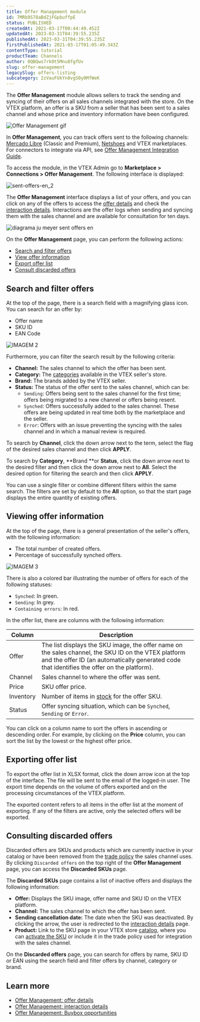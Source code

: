 ```yaml
---
title: Offer Management module
id: 7MRb9S78aBdZjFGpbuffpE
status: PUBLISHED
createdAt: 2021-03-17T00:44:49.452Z
updatedAt: 2023-03-31T04:39:55.235Z
publishedAt: 2023-03-31T04:39:55.235Z
firstPublishedAt: 2021-03-17T01:05:49.343Z
contentType: tutorial
productTeam: Channels
author: 0QBQws7rk0t5Mnu8fgfUv
slug: offer-management
legacySlug: offers-listing
subcategory: 2zVauFUkYn8vgS0y0MfWeK
---
```


The **Offer Management** module allows sellers to track the sending and syncing of their offers on all sales channels integrated with the store. On the VTEX platform, an offer is a SKU from a seller that has been sent to a sales channel and whose price and inventory information have been configured.

![Offer Management gif](https://images.ctfassets.net/alneenqid6w5/39zPddPF6cBtI1QZn7GSDz/d270dd62f2b92f6100de71836279b195/Offer_Management_gif.gif)

In **Offer Management**, you can track offers sent to the following channels: [Mercado Libre](https://help.vtex.com/en/tracks/configurar-integracao-do-mercado-livre--2YfvI3Jxe0CGIKoWIGQEIq) (Classic and Premium), [Netshoes](https://help.vtex.com/en/tracks/configurar-integracao-da-netshoes--5Ua87lhFg4m0kEcuyqmcCm) and VTEX marketplaces. For connectors to integrate via API, see [Offer Management Integration Guide](https://developers.vtex.com/vtex-rest-api/docs/sent-offers-integration-guide-connectors).

To access the module, in the VTEX Admin go to **Marketplace > Connections > Offer Management**. The following interface is displayed:

![sent-offers-en_2](https://images.ctfassets.net/alneenqid6w5/4NEuTkSW9kSb6SQa3I7QPc/ab112c902aff07dd90b1271dbac0cfae/sent-offers-en_2.png)

The **Offer Management** interface displays a list of your offers, and you can click on any of the offers to access the [offer details](https://help.vtex.com/en/tutorial/detalhes-do-anuncio--4FF9QYAewqAn610mDHwb0P) and check the [interaction details](https://help.vtex.com/en/tutorial/detalhes-da-interacao--5qC6XPkyUsYPd0dqKHQNlf). Interactions are the offer logs when sending and syncing them with the sales channel and are available for consultation for ten days.

![diagrama ju meyer sent offers en](https://images.ctfassets.net/alneenqid6w5/1v1nQSOtb5hekGMB4sQCiW/4537ebb6b68838ee6ee4d1bc03dd87c8/diagrama_ju_meyer_sent_offers_en.png)

On the **Offer Management** page, you can perform the following actions:

- [Search and filter offers](#search-and-filter-offers)
- [View offer information](#viewing-offer-information)
- [Export offer list](#exporting-offer-list)
- [Consult discarded offers](#consulting-discarded-offers)

## Search and filter offers 

At the top of the page, there is a search field with a <i class="fas fa-search"></i> magnifying glass icon. You can search for an offer by:

- Offer name
- SKU ID
- EAN Code 

![IMAGEM 2](https://drive.google.com/uc?export=download&id=10Jjhe-ILfdm-KI6ip1wWCOPE_IGjDQ0T)

Furthermore, you can filter the search result by the following criteria:

- **Channel:** The sales channel to which the offer has been sent.
- **Category:** The [categories](https://help.vtex.com/en/tutorial/o-que-e-uma-categoria--6HV4Q3E2FauUoOQoiCCgCg) available in the VTEX seller's store.
- **Brand:** The brands added by the VTEX seller.
- **Status:** The status of the offer sent to the sales channel, which can be:
  - `Sending`: Offers being sent to the sales channel for the first time; offers being migrated to a new channel or offers being resent.
  - `Synched`: Offers successfully added to the sales channel. These offers are being updated in real time both by the marketplace and the seller.
  - `Error`: Offers with an issue preventing the syncing with the sales channel and in which a manual review is required.

To search by **Channel**, click the  <i class="fa-solid fa-angle-down"></i> down arrow next to the term, select the flag of the desired sales channel and then click **APPLY**.

To search by **Category**, **Brand **or **Status**, click the <i class="fa-solid fa-angle-down"></i> down arrow next to the desired filter and then click the <i class="fa-solid fa-angle-down"></i> down arrow next to **All**. Select the desired option for filtering the search and then click **APPLY**.

You can use a single filter or combine different filters within the same search. The filters are set by default to the **All** option, so that the start page displays the entire quantity of existing offers.

## Viewing offer information

At the top of the page, there is a general presentation of the seller's offers, with the following information:

- The total number of created offers.
- Percentage of successfully synched offers.

![IMAGEM 3](https://drive.google.com/uc?export=download&id=1U5XfQG1K8zjddwwM-R0bDAzpJZW0ky48)

There is also a colored bar illustrating the number of offers for each of the following statuses: 

- `Synched`: In green.
- `Sending`: In grey.
- `Containing errors`: In red.

In the offer list, there are columns with the following information:

| **Column** | **Description** |
|---------- |---------- |
| Offer | The list displays the SKU image, the offer name on the sales channel, the SKU ID on the VTEX platform and the offer ID (an automatically generated code that identifies the offer on the platform). |
| Channel | Sales channel  to where the offer was sent.  |
| Price  | SKU offer price. |
| Inventory | Number of items in [stock](https://help.vtex.com/en/tutorial/estoque--6oIxvsVDTtGpO7y6zwhGpb) for the offer SKU. |
| Status | Offer syncing situation, which can be `Synched`, `Sending` or `Error`. |

You can click on a column name to sort the offers in ascending or descending order. For example, by clicking on the **Price** column, you can sort the list by the lowest or the highest offer price.

## Exporting offer list

To export the offer list in XLSX format, click the <i class="fa-solid fa-arrow-down-to-line"></i> down arrow icon at the top of the interface. The file will be sent to the email of the logged-in user. The export time depends on the volume of offers exported and on the processing circumstances of the VTEX platform.

<div class = "alert alert-info">
The exported content refers to all items in the offer list at the moment of exporting. If any of the filters are active, only the selected offers will be exported.
</div>

## Consulting discarded offers

Discarded offers are SKUs and products which are currently inactive in your catalog or have been removed from the [trade policy](https://help.vtex.com/en/tutorial/como-funciona-uma-politica-comercial--6Xef8PZiFm40kg2STrMkMV) the sales channel uses. By clicking `Discarded offers` on the top right of the **Offer Management** page, you can access the **Discarded SKUs** page.

The **Discarded SKUs** page contains a list of inactive offers and displays the following information:

- **Offer:** Displays the SKU image, offer name and SKU ID on the VTEX platform.
- **Channel:** The sales channel to which the offer has been sent.
- **Sending cancellation date:** The date when the SKU was deactivated. By clicking the arrow, the user is redirected to the [interaction details](https://help.vtex.com/en/tutorial/detalhes-da-interacao--5qC6XPkyUsYPd0dqKHQNlf) page.
- **Product:** Link to the SKU page in your VTEX store [catalog](https://help.vtex.com/en/tracks/catalogo-101--5AF0XfnjfWeopIFBgs3LIQ), where you can [activate the SKU](https://help.vtex.com/en/tutorial/ativar-skus-em-massa--4uMZATlSc0kEYiewWKSwEY) or include it in the trade policy used for integration with the sales channel.

On the **Discarded offers** page, you can search for offers by name, SKU ID or EAN using the search field and filter offers by channel, category or brand.

## Learn more

- [Offer Management: offer details](https://help.vtex.com/en/tutorial/detalhes-do-anuncio--4FF9QYAewqAn610mDHwb0P)
- [Offer Management: interaction details](https://help.vtex.com/en/tutorial/detalhes-da-interacao--5qC6XPkyUsYPd0dqKHQNlf)
- [Offer Management: Buybox opportunities](https://help.vtex.com/en/tutorial/anuncios-enviados-oportunidades-de-buybox-beta--1hO9eI1th47EGxQoTzGewC)
